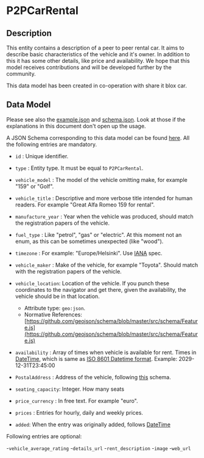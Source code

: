 # P2PCarRental

## Description

This entity contains a description of a peer to peer rental car.
It aims to describe basic characteristics of the vehicle and it's owner. In addition to this it has some other details, like price and availability.
We hope that this model receives contributions and will be developed further by the community.

This data model has been created in co-operation with share it blox car.

## Data Model


Please see also the [example.json](../example.json) and [schema.json](../schema.json). Look at those if the explanations in this document don't open up the usage.

A JSON Schema corresponding to this data model can be found
[here](../schema.json). All the following entries are mandatory.

-   `id` : Unique identifier.

-   `type` : Entity type. It must be equal to `P2PCarRental`.

-   `vehicle_model` : The model of the vehicle omitting make, for example "159" or "Golf".

-   `vehicle_title` : Descriptive and more verbose title intended for human readers. For example "Great Alfa Romeo 159 for rental".

-   `manufacture_year` : Year when the vehicle was produced, should match the registration papers of the vehicle.
 
-   `fuel_type` : Like "petrol", "gas" or "electric". At this moment not an enum, as this can be sometimes unexpected (like "wood").
 
-   `timezone` : For example: "Europe/Helsinki". Use [IANA](https://www.iana.org/time-zones) spec.

-   `vehicle_maker` : Make of the vehicle, for example "Toyota". Should match with the registration papers of the vehicle.

-   `vehicle_location`: Location of the vehicle. If you punch these coordinates to the navigator and get there, given the availability, the vehicle should be in that location.
    -   Attribute type: `geo:json`.
    -   Normative References:
        [https://github.com/geojson/schema/blob/master/src/schema/Feature.js](https://github.com/geojson/schema/blob/master/src/schema/Feature.js)
    
-   `availability` : Array of times when vehicle is available for rent. Times in [DateTime](https://schema.org/DateTime), which is same as [ISO 8601 Datetime format](https://www.iso.org/standard/40874.html). Example: 2029-12-31T23:45:00

-   `PostalAddress` : Address of the vehicle, following [this](https://schema.org/PostalAddress) schema.

-   `seating_capacity`: Integer. How many seats

-   `price_currency` : In free text. For example "euro".

-   `prices` : Entries for hourly, daily and weekly prices.

-   `added`: When the entry was originally added, follows [DateTime](https://schema.org/DateTime)

Following entries are optional:

-`vehicle_average_rating`
-`details_url`
-`rent_description`
-`image`
-`web_url`
